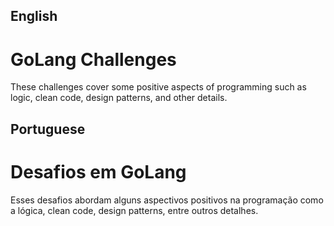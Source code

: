 ## English
# GoLang Challenges

These challenges cover some positive aspects of programming such as logic, clean code, design patterns, and other details.

## Portuguese 
# Desafios em GoLang

Esses desafios abordam alguns aspectivos positivos na programação como a lógica, clean code, design patterns, entre outros detalhes.
